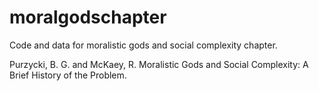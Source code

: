 # moralgodschapter
Code and data for moralistic gods and social complexity chapter.

Purzycki, B. G. and McKaey, R. Moralistic Gods and Social Complexity: A Brief History of the Problem.

